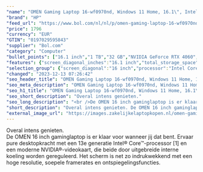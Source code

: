 ```yaml
---
"name": "OMEN Gaming Laptop 16-wf0970nd, Windows 11 Home, 16.1\", Intel® Core™ i7, 32GB RAM, 1TB SSD, NVIDIA® GeForce RTX™ 4060, FHD, Shadow black"
"brand": "HP"
"feed_url": "https://www.bol.com/nl/nl/p/omen-gaming-laptop-16-wf0970nd-windows-11-home-16-1-intel-core-i7-32gb-ram-1tb-ssd-nvidia-geforce-rtx-4060-fhd-shadow-black/9300000151425670"
"price": 1796
"currency": "EUR"
"GTIN": "0197029595843"
"supplier": "Bol.com"
"category": "Computer"
"bullet_points": ["16.1 inch","1 TB","32 GB","NVIDIA GeForce RTX 4060","Gaming","Windows"]
"features": {"screen_diagonal_inches":"16.1 inch","total_storage_space":"1 TB","memory_size":"32 GB","graphics_card":"NVIDIA GeForce RTX 4060","purpose_laptop":"Gaming","operating_system":"Windows"}
"selection_group": {"screen_diagonal":"16 inch","processor":"Intel Core i7","changed_price_past_3_days":false}
"changed": "2023-12-13 07:26:42"
"seo_header_title": "OMEN Gaming Laptop 16-wf0970nd, Windows 11 Home, 16.1\", Intel® Core™ i7, 32GB RAM, 1TB SSD, NVIDIA® GeForce RTX™ 4060, FHD, Shadow black"
"seo_meta_description": "OMEN Gaming Laptop 16-wf0970nd, Windows 11 Home, 16.1\", Intel® Core™ i7, 32GB RAM, 1TB SSD, NVIDIA® GeForce RTX™ 4060, FHD, Shadow black"
"seo_h1_title": "OMEN Gaming Laptop 16-wf0970nd, Windows 11 Home, 16.1\", Intel® Core™ i7, 32GB RAM, 1TB SSD, NVIDIA® GeForce RTX™ 4060, FHD, Shadow black"
"seo_short_description": "Overal intens genieten."
"seo_long_description": "<br />De OMEN 16 inch gaminglaptop is er klaar voor wanneer jij dat bent. Ervaar pure desktopkracht met een 13e generatie Intel® Core™-processor [1] en een moderne NVIDIA®-videokaart, die beide door uitgebreide interne koeling worden gereguleerd. Het scherm is net zo indrukwekkend met een hoge resolutie, soepele framerates en ontspiegelingsfuncties."
"short_description": "Overal intens genieten. De OMEN 16 inch gaminglaptop is er klaar voor wanneer jij dat bent. Ervaar pure desktopkracht met een 13e generatie Intel® Core™-processor [1] en een moderne NVIDIA®-videokaart, die beide door uitgebreide interne koeling worden gereguleerd. Het scherm is net zo indrukwekkend met een hoge resolutie, soepele framerates en ontspiegelingsfuncties."
"external_image_url": "https://images.zakelijkelaptopkopen.nl/omen-gaming-laptop-16-wf0970nd-windows-11-home-16-1-intel-core-i7-32gb-ram-1tb-ssd-nvidia-geforce-rtx-4060-fhd-shadow-black.webp"
---
```


Overal intens genieten. <br />De OMEN 16 inch gaminglaptop is er klaar voor wanneer jij dat bent. Ervaar pure desktopkracht met een 13e generatie Intel® Core™-processor [1] en een moderne NVIDIA®-videokaart, die beide door uitgebreide interne koeling worden gereguleerd. Het scherm is net zo indrukwekkend met een hoge resolutie, soepele framerates en ontspiegelingsfuncties.